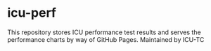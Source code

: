 # icu-perf
This repository stores ICU performance test results and serves the performance charts by way of GitHub Pages.
Maintained by ICU-TC
